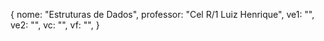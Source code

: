 {
	nome: "Estruturas de Dados",
	professor: "Cel R/1 Luiz Henrique",
	ve1: "",
	ve2: "",
	vc: "",
	vf: "",
}